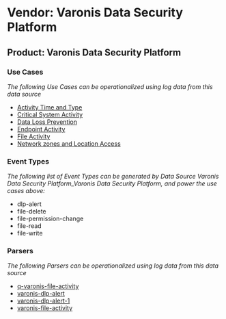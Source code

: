 Vendor: Varonis Data Security Platform
======================================
Product: Varonis Data Security Platform
---------------------------------------

### Use Cases

_The following Use Cases can be operationalized using log data from this data source_

* [Activity Time  and Type](../UseCases/usecase_activity_time__and_type.md)
* [Critical System Activity](../UseCases/usecase_critical_system_activity.md)
* [Data Loss Prevention](../UseCases/usecase_data_loss_prevention.md)
* [Endpoint Activity](../UseCases/usecase_endpoint_activity.md)
* [File Activity](../UseCases/usecase_file_activity.md)
* [Network zones and Location Access](../UseCases/usecase_network_zones_and_location_access.md)


### Event Types

_The following list of Event Types can be generated by Data Source Varonis Data Security Platform_Varonis Data Security Platform, and power the use cases above:_

- dlp-alert
- file-delete
- file-permission-change
- file-read
- file-write


### Parsers

_The following Parsers can be operationalized using log data from this data source_

* [q-varonis-file-activity](../Parsers/parserContent_q-varonis-file-activity.md)
* [varonis-dlp-alert](../Parsers/parserContent_varonis-dlp-alert.md)
* [varonis-dlp-alert-1](../Parsers/parserContent_varonis-dlp-alert-1.md)
* [varonis-file-activity](../Parsers/parserContent_varonis-file-activity.md)
